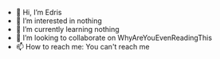 - 👋 Hi, I’m Edris
- 👀 I’m interested in nothing
- 🌱 I’m currently learning nothing
- 💞️ I’m looking to collaborate on WhyAreYouEvenReadingThis
- 📫 How to reach me: You can't reach me

<!---
Revel24/Revel24 is a ✨ special ✨ repository because its `README.md` (this file) appears on your GitHub profile.
You can click the Preview link to take a look at your changes.
--->
